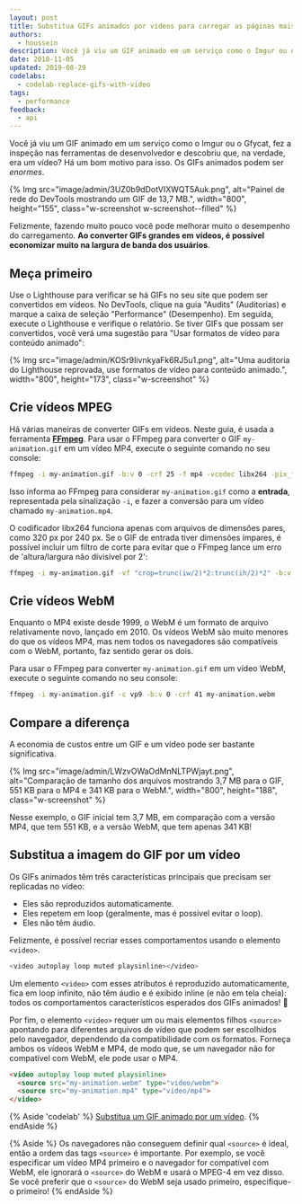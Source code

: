 ```yaml
---
layout: post
title: Substitua GIFs animados por vídeos para carregar as páginas mais rapidamente
authors:
  - houssein
description: Você já viu um GIF animado em um serviço como o Imgur ou o Gfycat, fez a inspeção nas ferramentas de desenvolvedor e descobriu que, na verdade, era um vídeo? Há um bom motivo para isso. Os GIFs animados podem ser enormes! Ao converter GIFs grandes em vídeos, é possível economizar muito na largura de banda dos usuários.
date: 2018-11-05
updated: 2019-08-29
codelabs:
  - codelab-replace-gifs-with-video
tags:
  - performance
feedback:
  - api
---
```


Você já viu um GIF animado em um serviço como o Imgur ou o Gfycat, fez a inspeção nas ferramentas de desenvolvedor e descobriu que, na verdade, era um vídeo? Há um bom motivo para isso. Os GIFs animados podem ser *enormes*.

{% Img src="image/admin/3UZ0b9dDotVIXWQT5Auk.png", alt="Painel de rede do DevTools mostrando um GIF de 13,7 MB.", width="800", height="155", class="w-screenshot w-screenshot--filled" %}

Felizmente, fazendo muito pouco você pode melhorar muito o desempenho do carregamento. **Ao converter GIFs grandes em vídeos, é possível economizar muito na largura de banda dos usuários**.

## Meça primeiro

Use o Lighthouse para verificar se há GIFs no seu site que podem ser convertidos em vídeos. No DevTools, clique na guia "Audits" (Auditorias) e marque a caixa de seleção "Performance" (Desempenho). Em seguida, execute o Lighthouse e verifique o relatório. Se tiver GIFs que possam ser convertidos, você verá uma sugestão para "Usar formatos de vídeo para conteúdo animado":

{% Img src="image/admin/KOSr9IivnkyaFk6RJ5u1.png", alt="Uma auditoria do Lighthouse reprovada, use formatos de vídeo para conteúdo animado.", width="800", height="173", class="w-screenshot" %}

## Crie vídeos MPEG

Há várias maneiras de converter GIFs em vídeos. Neste guia, é usada a ferramenta **[FFmpeg](https://www.ffmpeg.org/)**. Para usar o FFmpeg para converter o GIF `my-animation.gif` em um vídeo MP4, execute o seguinte comando no seu console:

```bash
ffmpeg -i my-animation.gif -b:v 0 -crf 25 -f mp4 -vcodec libx264 -pix_fmt yuv420p my-animation.mp4
```

Isso informa ao FFmpeg para considerar `my-animation.gif` como a **entrada**, representada pela sinalização `-i`, e fazer a conversão para um vídeo chamado `my-animation.mp4`.

O codificador libx264 funciona apenas com arquivos de dimensões pares, como 320 px por 240 px. Se o GIF de entrada tiver dimensões ímpares, é possível incluir um filtro de corte para evitar que o FFmpeg lance um erro de 'altura/largura não divisível por 2':

```bash
ffmpeg -i my-animation.gif -vf "crop=trunc(iw/2)*2:trunc(ih/2)*2" -b:v 0 -crf 25 -f mp4 -vcodec libx264 -pix_fmt yuv420p my-animation.mp4
```

## Crie vídeos WebM

Enquanto o MP4 existe desde 1999, o WebM é um formato de arquivo relativamente novo, lançado em 2010. Os vídeos WebM são muito menores do que os vídeos MP4, mas nem todos os navegadores são compatíveis com o WebM, portanto, faz sentido gerar os dois.

Para usar o FFmpeg para converter `my-animation.gif` em um vídeo WebM, execute o seguinte comando no seu console:

```bash
ffmpeg -i my-animation.gif -c vp9 -b:v 0 -crf 41 my-animation.webm
```

## Compare a diferença

A economia de custos entre um GIF e um vídeo pode ser bastante significativa.

{% Img src="image/admin/LWzvOWaOdMnNLTPWjayt.png", alt="Comparação de tamanho dos arquivos mostrando 3,7 MB para o GIF, 551 KB para o MP4 e 341 KB para o WebM.", width="800", height="188", class="w-screenshot" %}

Nesse exemplo, o GIF inicial tem 3,7 MB, em comparação com a versão MP4, que tem 551 KB, e a versão WebM, que tem apenas 341 KB!

## Substitua a imagem do GIF por um vídeo

Os GIFs animados têm três características principais que precisam ser replicadas no vídeo:

- Eles são reproduzidos automaticamente.
- Eles repetem em loop (geralmente, mas é possível evitar o loop).
- Eles não têm áudio.

Felizmente, é possível recriar esses comportamentos usando o elemento `<video>`.

```bash
<video autoplay loop muted playsinline></video>
```

Um elemento `<video>` com esses atributos é reproduzido automaticamente, fica em loop infinito, não têm áudio e é exibido inline (e não em tela cheia): todos os comportamentos característicos esperados dos GIFs animados! 🎉

Por fim, o elemento `<video>` requer um ou mais elementos filhos `<source>` apontando para diferentes arquivos de vídeo que podem ser escolhidos pelo navegador, dependendo da compatibilidade com os formatos. Forneça ambos os vídeos WebM e MP4, de modo que, se um navegador não for compatível com WebM, ele pode usar o MP4.

```html
<video autoplay loop muted playsinline>
  <source src="my-animation.webm" type="video/webm">
  <source src="my-animation.mp4" type="video/mp4">
</video>
```

{% Aside 'codelab' %} [Substitua um GIF animado por um vídeo](/codelab-replace-gifs-with-video). {% endAside %}

{% Aside %} Os navegadores não conseguem definir qual `<source>` é ideal, então a ordem das tags `<source>` é importante. Por exemplo, se você especificar um vídeo MP4 primeiro e o navegador for compatível com WebM, ele ignorará o `<source>` do WebM e usará o MPEG-4 em vez disso. Se você preferir que o `<source>` do WebM seja usado primeiro, especifique-o primeiro! {% endAside %}

